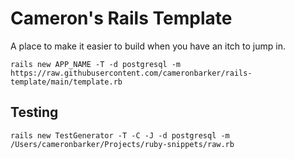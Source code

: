 # Cameron's Rails Template
A place to make it easier to build when you have an itch to jump in.


`rails new APP_NAME -T -d postgresql -m https://raw.githubusercontent.com/cameronbarker/rails-template/main/template.rb`

## Testing

`rails new TestGenerator -T -C -J -d postgresql -m /Users/cameronbarker/Projects/ruby-snippets/raw.rb`
